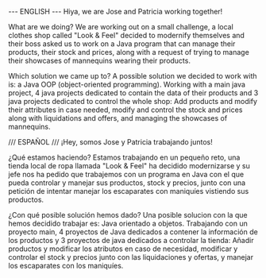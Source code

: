 --- ENGLISH ---
Hiya, we are Jose and Patricia working together!

What are we doing?
We are working out on a small challenge, a local clothes shop called "Look & Feel" decided to modernify themselves and their boss asked us to work on a Java program that can manage their products, their stock and prices,
along with a request of trying to manage their showcases of mannequins wearing their products.

Which solution we came up to?
A possible solution we decided to work with is: a Java OOP (object-oriented programming). Working with a main java project, 4 java projects dedicated to contain the data of their products and 3 java projects dedicated
to control the whole shop: Add products and modify their attributes in case needed, modify and control the stock and prices along with liquidations and offers, and managing the showcases of mannequins.



/// ESPAÑOL ///
¡Hey, somos Jose y Patricia trabajando juntos!

¿Qué estamos haciendo?
Estamos trabajando en un pequeño reto, una tienda local de ropa llamada "Look & Feel" ha decidido modernizarse y su jefe nos ha pedido que trabajemos con un programa en Java con el que pueda controlar y manejar sus productos,
stock y precios, junto con una petición de intentar manejar los escaparates con maniquíes vistiendo sus productos.

¿Con qué posible solución hemos dado?
Una posible solucion con la que hemos decidido trabajar es: Java orientado a objetos. Trabajando con un proyecto main, 4 proyectos de Java dedicados a contener la información de los productos y 3 proyectos de java dedicados
a controlar la tienda: Añadir productos y modificar los atributos en caso de necesidad, modificar y controlar el stock y precios junto con las liquidaciones y ofertas, y manejar los escaparates con los maniquíes.
